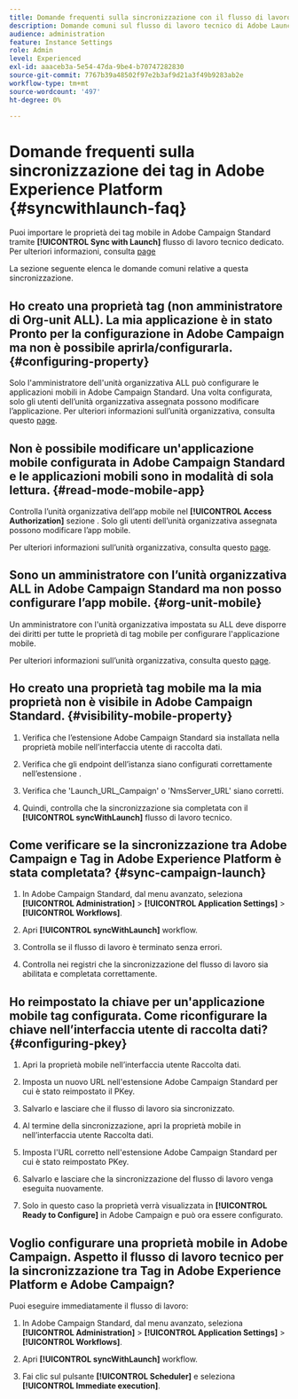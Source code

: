 ```yaml
---
title: Domande frequenti sulla sincronizzazione con il flusso di lavoro tecnico di Launch
description: Domande comuni sul flusso di lavoro tecnico di Adobe Launch
audience: administration
feature: Instance Settings
role: Admin
level: Experienced
exl-id: aaaceb3a-5e54-47da-9be4-b70747282830
source-git-commit: 7767b39a48502f97e2b3af9d21a3f49b9283ab2e
workflow-type: tm+mt
source-wordcount: '497'
ht-degree: 0%

---
```


# Domande frequenti sulla sincronizzazione dei tag in Adobe Experience Platform {#syncwithlaunch-faq}

Puoi importare le proprietà dei tag mobile in Adobe Campaign Standard tramite **[!UICONTROL Sync with Launch]** flusso di lavoro tecnico dedicato. Per ulteriori informazioni, consulta [page](../../administration/using/technical-workflows.md)

La sezione seguente elenca le domande comuni relative a questa sincronizzazione.

## Ho creato una proprietà tag (non amministratore di Org-unit ALL). La mia applicazione è in stato Pronto per la configurazione in Adobe Campaign ma non è possibile aprirla/configurarla. {#configuring-property}

Solo l&#39;amministratore dell&#39;unità organizzativa ALL può configurare le applicazioni mobili in Adobe Campaign Standard. Una volta configurata, solo gli utenti dell’unità organizzativa assegnata possono modificare l’applicazione. Per ulteriori informazioni sull’unità organizzativa, consulta questo [page](../../administration/using/organizational-units.md).

## Non è possibile modificare un&#39;applicazione mobile configurata in Adobe Campaign Standard e le applicazioni mobili sono in modalità di sola lettura. {#read-mode-mobile-app}

Controlla l’unità organizzativa dell’app mobile nel **[!UICONTROL Access Authorization]** sezione . Solo gli utenti dell’unità organizzativa assegnata possono modificare l’app mobile.

Per ulteriori informazioni sull’unità organizzativa, consulta questo [page](../../administration/using/organizational-units.md).

## Sono un amministratore con l’unità organizzativa ALL in Adobe Campaign Standard ma non posso configurare l’app mobile. {#org-unit-mobile}

Un amministratore con l&#39;unità organizzativa impostata su ALL deve disporre dei diritti per tutte le proprietà di tag mobile per configurare l&#39;applicazione mobile.

Per ulteriori informazioni sull’unità organizzativa, consulta questo [page](../../administration/using/organizational-units.md).

## Ho creato una proprietà tag mobile ma la mia proprietà non è visibile in Adobe Campaign Standard. {#visibility-mobile-property}

1. Verifica che l’estensione Adobe Campaign Standard sia installata nella proprietà mobile nell’interfaccia utente di raccolta dati.

1. Verifica che gli endpoint dell’istanza siano configurati correttamente nell’estensione .

1. Verifica che &#39;Launch_URL_Campaign&#39; o &#39;NmsServer_URL&#39; siano corretti.

1. Quindi, controlla che la sincronizzazione sia completata con il **[!UICONTROL syncWithLaunch]** flusso di lavoro tecnico.

## Come verificare se la sincronizzazione tra Adobe Campaign e Tag in Adobe Experience Platform è stata completata? {#sync-campaign-launch}

1. In Adobe Campaign Standard, dal menu avanzato, seleziona **[!UICONTROL Administration]** > **[!UICONTROL Application Settings]** > **[!UICONTROL Workflows]**.

1. Apri **[!UICONTROL syncWithLaunch]** workflow.

1. Controlla se il flusso di lavoro è terminato senza errori.

1. Controlla nei registri che la sincronizzazione del flusso di lavoro sia abilitata e completata correttamente.

## Ho reimpostato la chiave per un&#39;applicazione mobile tag configurata. Come riconfigurare la chiave nell’interfaccia utente di raccolta dati? {#configuring-pkey}

1. Apri la proprietà mobile nell’interfaccia utente Raccolta dati.

1. Imposta un nuovo URL nell&#39;estensione Adobe Campaign Standard per cui è stato reimpostato il PKey.

1. Salvarlo e lasciare che il flusso di lavoro sia sincronizzato.

1. Al termine della sincronizzazione, apri la proprietà mobile in nell’interfaccia utente Raccolta dati.

1. Imposta l&#39;URL corretto nell&#39;estensione Adobe Campaign Standard per cui è stato reimpostato PKey.

1. Salvarlo e lasciare che la sincronizzazione del flusso di lavoro venga eseguita nuovamente.

1. Solo in questo caso la proprietà verrà visualizzata in **[!UICONTROL Ready to Configure]** in Adobe Campaign e può ora essere configurato.

## Voglio configurare una proprietà mobile in Adobe Campaign. Aspetto il flusso di lavoro tecnico per la sincronizzazione tra Tag in Adobe Experience Platform e Adobe Campaign?

Puoi eseguire immediatamente il flusso di lavoro:

1. In Adobe Campaign Standard, dal menu avanzato, seleziona **[!UICONTROL Administration]** > **[!UICONTROL Application Settings]** > **[!UICONTROL Workflows]**.

1. Apri **[!UICONTROL syncWithLaunch]** workflow.

1. Fai clic sul pulsante **[!UICONTROL Scheduler]** e seleziona **[!UICONTROL Immediate execution]**.

